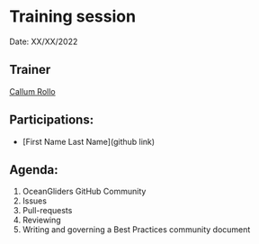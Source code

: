 # Training session

Date: XX/XX/2022

## Trainer
[Callum Rollo](https://github.com/callumrollo)

## Participations: 
- [First Name Last Name](github link)

## Agenda:
1. OceanGliders GitHub Community
2. Issues
3. Pull-requests
4. Reviewing
5. Writing and governing a Best Practices community document
